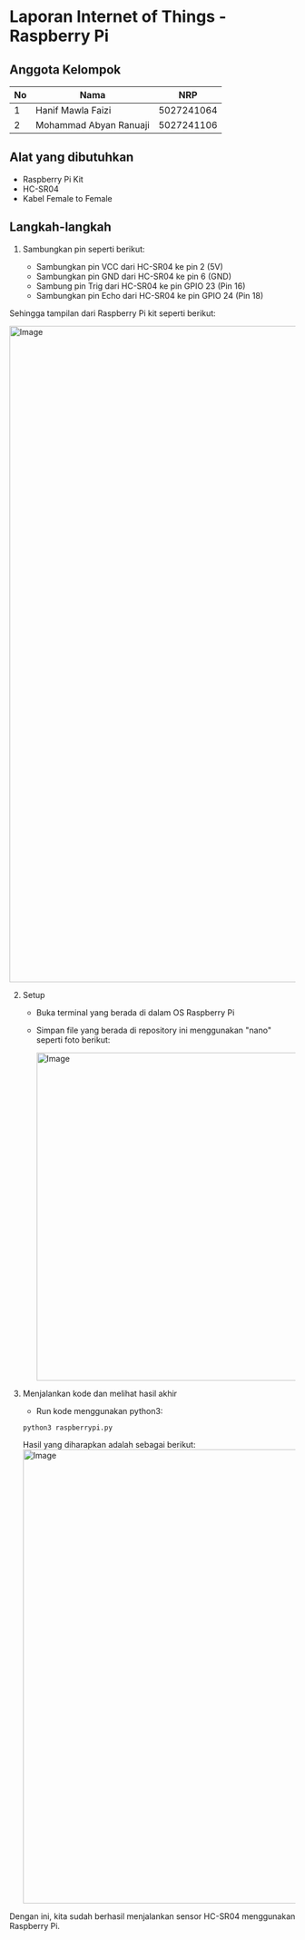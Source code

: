 # Laporan Internet of Things - Raspberry Pi

## Anggota Kelompok

| No | Nama                   | NRP         |
|----|------------------------|-------------|
| 1  | Hanif Mawla Faizi | 5027241064  |
| 2  | Mohammad Abyan Ranuaji     | 5027241106 |

## Alat yang dibutuhkan
- Raspberry Pi Kit
- HC-SR04
- Kabel Female to Female

## Langkah-langkah
1. Sambungkan pin seperti berikut:

    - Sambungkan pin VCC dari HC-SR04 ke pin 2 (5V)
    - Sambungkan pin GND dari HC-SR04 ke pin 6 (GND)
    - Sambung pin Trig dari HC-SR04 ke pin GPIO 23 (Pin 16)
    - Sambungkan pin Echo dari HC-SR04 ke pin GPIO 24 (Pin 18)

Sehingga tampilan dari Raspberry Pi kit seperti berikut:

<img width="867" height="1156" alt="Image" src="https://github.com/user-attachments/assets/61fc2d3e-b912-4ff7-8138-e76175dbc4b2" />

2. Setup 
    - Buka terminal yang berada di dalam OS Raspberry Pi
    - Simpan file yang berada di repository ini menggunakan "nano" seperti foto berikut:

      <img width="817" height="578" alt="Image" src="https://github.com/user-attachments/assets/f9d54a89-f47b-4d5f-aa9b-25880b0a6849" />


3. Menjalankan kode dan melihat hasil akhir
    - Run kode menggunakan python3:
    ```
    python3 raspberrypi.py
    ```

    Hasil yang diharapkan adalah sebagai berikut:
     <img width="640" height="800" alt="Image" src="https://github.com/user-attachments/assets/e3665cfa-ba61-4c4e-ba9a-3e68b3c525ba" />


Dengan ini, kita sudah berhasil menjalankan sensor HC-SR04 menggunakan Raspberry Pi.
